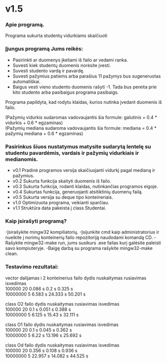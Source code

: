 # v1.5
### Apie programą.<br>

Programa sukurta studentų vidurkiams skaičiuoti

### Įjungus programą Jums reikės:<br>

- Pasirinkti ar duomenys įkeliami iš failo ar vedami ranka.
- Suvesti kiek studentų duomenis norėsite įvesti.
- Suvesti studento vardą ir pavardę.
- Suvesti pažymius patiems arba parašius 11 pažymys bus sugeneruotas automatiškai.
- Baigus vesti vieno studento duomenis rašyti -1. Tada bus pereita prie kito studento arba pasibaigus programa pasibaigs.

Programa papildyta, kad rodytu klaidas, kurios nutinka įvedant duomenis iš failo.

(Pažymių vidurkis sudaromas vadovaujantis šia formule: galutinis = 0.4 * vidurkis + 0.6 * egzaminas)<br>
(Pažymių mediana sudaroma vadovaujantis šia formule: mediana = 0.4 * pažymių mediana + 0.6 * egzaminas)<br>

### Pasirinkus šiuos nustatymus matysite sudarytą lentelę su studentu pavardėmis, vardais ir pažymių vidurkiais ir medianomis.

- v0.1 Pradinė programos versija skaičiuojanti vidurkį pagal medianą ir pažymius.
- v0.2 Sukurta funkcija skaityti duomenis iš failo.
- v0.3 Sukurta funkcija, rodanti klaidas, nutinkančias programos eigoje.
- v0.4 Sukurtas funkcija, generuojanti atsitiktinių duomenų failą.
- v0.5 Sukurta versija su deque tipo konteineriais.
- v1.0 Optimizuota programa, veikianti sparčiau.
- v1.1 Struktūra data pakeista į class Studentai.

### Kaip įsirašyti programą?

-Įsirašykite mingw32 kompiliatorių.
-Įsijunkite cmd kaip administratorius ir nueikite į norimų konteinerių failo repozitoriją naudodami komandą CD.
-Rašykite mingw32-make run, jums susikurs .exe failas kurį galėsite paleisti savo kompiuteryje.
-Baigę darbą su programa rašykite mingw32-make clean.

### Testavimo rezultatai:

vector dalijamas i 2 konteinerius
failo dydis	nuskaitymas	rusiavimas	isvedimas	
100000	 20	0.086 s		0.2 s		0.325 s			
10000000 5	6.583 s		24.333 s	50.201 s

class O2
failo dydis	nuskaitymas	rusiavimas	isvedimas	
100000	 20	0.1 s		0.051 s		0.388 s		
10000000 5	6.125 s		15.43 s		32.111 s

class O1
failo dydis	nuskaitymas	rusiavimas	isvedimas	
100000	 20	0.1 s		0.045 s		0.362 s		
10000000 5	6.22 s		13.196 s	25.692 s

class Od
failo dydis	nuskaitymas	rusiavimas	isvedimas	
100000	 20	0.356 s		0.108 s		0.936 s		
10000000 5	22.957 s	14.082 s	44.525 s
